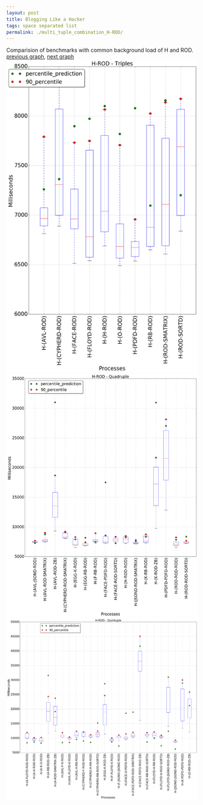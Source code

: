 ```yaml
---
layout: post
title: Blogging Like a Hacker
tags: space separated list
permalink: ./multi_tuple_combination_H-ROD/
---
```


Comparision of benchmarks with common background load of H and ROD.
[previous graph](./multi_tuple_combination_H-RB/), [next graph](./multi_tuple_combination_H-SMATRIX/)
<img src="./images/triple/H/H-ROD_box.png" alt="graph figure"><img src="./images/quadruple/H/H-ROD_box.png" alt="graph figure"><img src="./images/quintuple/H/H-ROD_box.png" alt="graph figure">